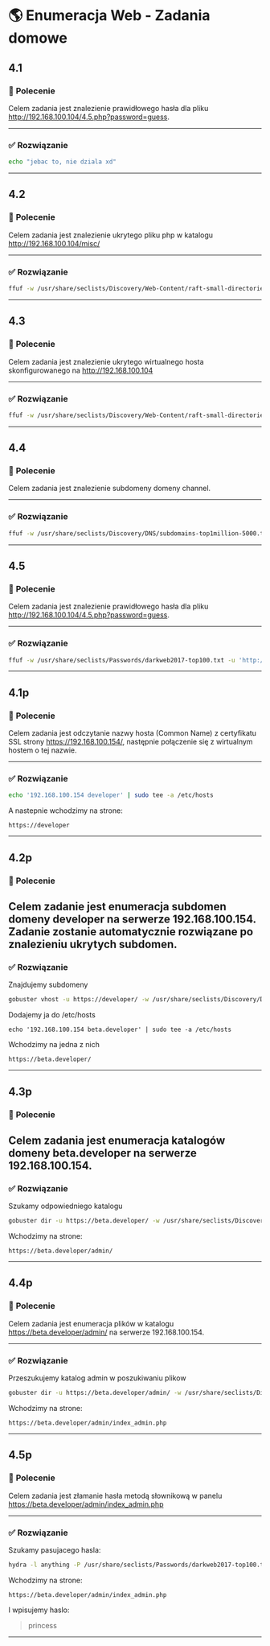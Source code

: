 # 🌎 **Enumeracja Web - Zadania domowe**


## 4.1 
### 📌 **Polecenie**
Celem zadania jest znalezienie prawidłowego hasła dla pliku http://192.168.100.104/4.5.php?password=guess.

---

### ✅ **Rozwiązanie**
<!-- Wstaw rozwiązanie tutaj -->

```bash
echo "jebac to, nie dziala xd"
```

---

## 4.2 
### 📌 **Polecenie**
Celem zadania jest znalezienie ukrytego pliku php w katalogu http://192.168.100.104/misc/

---

### ✅ **Rozwiązanie**
<!-- Wstaw rozwiązanie tutaj -->

```bash
ffuf -w /usr/share/seclists/Discovery/Web-Content/raft-small-directories.txt -u http://192.168.100.104/misc/FUZZ
```

---

## 4.3 
### 📌 **Polecenie**
Celem zadania jest znalezienie ukrytego wirtualnego hosta skonfigurowanego na http://192.168.100.104

---

### ✅ **Rozwiązanie**
<!-- Wstaw rozwiązanie tutaj -->

```bash
ffuf -w /usr/share/seclists/Discovery/Web-Content/raft-small-directories.txt -u http://192.168.100.104/ -H 'Host = FUZZ'
```

---

## 4.4 
### 📌 **Polecenie**
Celem zadania jest znalezienie subdomeny domeny channel.

---

### ✅ **Rozwiązanie**
<!-- Wstaw rozwiązanie tutaj -->

```bash
ffuf -w /usr/share/seclists/Discovery/DNS/subdomains-top1million-5000.txt -u http://192.168.100.104// -H 'Host: FUZZ.channel'
```

---

## 4.5 
### 📌 **Polecenie**
Celem zadania jest znalezienie prawidłowego hasła dla pliku http://192.168.100.104/4.5.php?password=guess.

---

### ✅ **Rozwiązanie**
<!-- Wstaw rozwiązanie tutaj -->

```bash
ffuf -w /usr/share/seclists/Passwords/darkweb2017-top100.txt -u 'http://192.168.100.104/4.5.php?password=FUZZ'
```

---

## 4.1p 
### 📌 **Polecenie**
Celem zadania jest odczytanie nazwy hosta (Common Name) z certyfikatu SSL strony https://192.168.100.154/, następnie połączenie się z wirtualnym hostem o tej nazwie.

---

### ✅ **Rozwiązanie**
<!-- Wstaw rozwiązanie tutaj -->

```bash
echo '192.168.100.154 developer' | sudo tee -a /etc/hosts
```

A nastepnie wchodzimy na strone:

```
https://developer
```

---


## 4.2p 
### 📌 **Polecenie**
Celem zadanie jest enumeracja subdomen domeny developer na serwerze 192.168.100.154. Zadanie zostanie automatycznie rozwiązane po znalezieniu ukrytych subdomen.
---

### ✅ **Rozwiązanie**

Znajdujemy subdomeny

```bash
gobuster vhost -u https://developer/ -w /usr/share/seclists/Discovery/DNS/subdomains-top1million-5000.txt --domain developer --append-domain -k
```

Dodajemy ja do /etc/hosts

```
echo '192.168.100.154 beta.developer' | sudo tee -a /etc/hosts
```

Wchodzimy na jedna z nich

```
https://beta.developer/
```
---


## 4.3p 
### 📌 **Polecenie**
Celem zadania jest enumeracja katalogów domeny beta.developer na serwerze 192.168.100.154.
---

### ✅ **Rozwiązanie**

Szukamy odpowiedniego katalogu

```bash
gobuster dir -u https://beta.developer/ -w /usr/share/seclists/Discovery/Web-Content/raft-small-directories.txt -k
```

Wchodzimy na strone:
```
https://beta.developer/admin/
```
---


## 4.4p 
### 📌 **Polecenie**
Celem zadania jest enumeracja plików w katalogu https://beta.developer/admin/ na serwerze 192.168.100.154.

---

### ✅ **Rozwiązanie**

Przeszukujemy katalog admin w poszukiwaniu plikow

```bash
gobuster dir -u https://beta.developer/admin/ -w /usr/share/seclists/Discovery/Web-Content/raft-small-files.txt -k
```

Wchodzimy na strone:

```
https://beta.developer/admin/index_admin.php
```

---

## 4.5p 
### 📌 **Polecenie**
Celem zadania jest złamanie hasła metodą słownikową w panelu https://beta.developer/admin/index_admin.php

---

### ✅ **Rozwiązanie**

Szukamy pasujacego hasla:

```bash
hydra -l anything -P /usr/share/seclists/Passwords/darkweb2017-top100.txt 'https-post-form://beta.developer/admin/index_admin.php:p=^PASS^:Wrong password'
```

Wchodzimy na strone:
```
https://beta.developer/admin/index_admin.php
```

I wpisujemy haslo:
> princess

---



